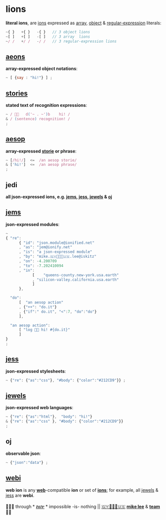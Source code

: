 # lions

**literal ions**, are [ions](ion.md#ion) expressed as
[array](http://www.ecma-international.org/ecma-262/6.0/index.html#sec-array-initializer),
[object](http://www.ecma-international.org/ecma-262/6.0/index.html#sec-object-initializer)
&
[regular-expression](http://www.ecma-international.org/ecma-262/6.0/index.html#sec-literals-regular-expression-literals)
literals:

```javascript
~{ }   +{ }   -{ }   // 3 object lions
~[ ]   +[ ]   -[ ]   // 3 array  lions
~/ /   +/ /   -/ /   // 3 regular-expression lions
```

## [aeons](aeons.md#aeons)

**array-expressed object notations**:

```javascript
~ [ {say : "hi!"} ] ;
```

## [stories](stories.md#stories)

**stated text of recognition expressions**:

```javascript
~ / 👋🏾   d('~ . ~')b    hi! /
& / (sentence) recognition! /
;
```

## [aesop](aesop.md#aesop)

**array-expressed [storie](stories.md#stories) or phrase**:

```javascript
~ [/hi!/]  <=  /an aesop storie/
& ['hi!']  <=  /an aesop phrase/
;
```

## jedi

**all json-expressed ions, e.g. [jems](#jems), [jess](#jess), [jewels](#jewels) & [oj](#oj)**

## [jems](http://jems.ionify.net/)

**json-expressed modules**:

```javascript
~
{ "re":
      { "id": "json.module@ionified.net"
      , "as": "jem@ionify.net"
      , "is": "a json-expressed module"
      , "by": "mike.🇬🇾👨🏾‍💻🇺🇸.lee@iskitz"
      , "on": -4.200709
      , "to": -7.202410094
      , "in":
            [    "queens-county.new-york.usa.earth"
            , "silicon-valley.california.usa.earth"
            ]
      },

  "do":
      [  "an aesop action"
      , {"++": "do.it"}
      , {"if":" do.it", "<":7, "do":"do"}
      ],

  "an aesop action":
      [ "log 👋🏾 hi! #{do.it}"
      ]
}
;
```

## [jess](jess.md#jess)

**json-expressed stylesheets**:

```javascript
~ {"re": {"as":"css"}, "#body": {"color":"#212CD9"}} ;
```

## [jewels](jewels.md#jewels)

**json-expressed web languages**:

```javascript
~ {"re": {"as":"html"},  "body": "hi!"}
& {"re": {"as":"css" }, "#body": {"color":"#212CD9"}}
;
```

## oj

**observable json**:

```javascript
~ {"json":"data"} ;
```

## [webi](webi.md#webi)

**web ion** is any
[**web**](https://en.wikipedia.org/wiki/World_Wide_Web)-compatible
**ion** or set of [**ions**](ion.md#ion); for example, all [jewels](jewels.md#jewels) & [jess](#jess)
are **webi**.

####

🙇🏾‍♂️ through * [**יהוה**](../LICENSE.txt#L1) * impossible -is- nothing ||
[🇬🇾👨🏾‍💻🇺🇸](https://en.wikipedia.org/wiki/Guyana)
[**mike lee**](https://github.com/iskitz) &
[**team**](https://team.ionify.net/)
🤲🏾

